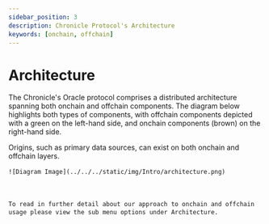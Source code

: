 ```yaml
---
sidebar_position: 3
description: Chronicle Protocol's Architecture
keywords: [onchain, offchain]
---
```

 # Architecture

  The Chronicle's Oracle protocol comprises a distributed architecture spanning both onchain and offchain components. The diagram below highlights both types of components, with offchain components depicted with a green on the left-hand side, and onchain components (brown) on the right-hand side. 
  
  Origins, such as primary data sources, can exist on both onchain and offchain layers.

    ![Diagram Image](../../../static/img/Intro/architecture.png)
  


    To read in further detail about our approach to onchain and offchain usage please view the sub menu options under Architecture.

 <!-- ## On-Chain Components

    - **WatRegistry** is a Smart Contract designed to manage data models, particularly in the context of MultiSig (multi-signature) validation. Here's a breakdown of the information it stores for each data model:

    - **List of Validators**: This refers to the entities or individuals who are authorized to participate in the MultiSig validation process for a particular data model. MultiSig validation typically requires multiple parties to sign off on a transaction or data update before it is considered valid. The list of validators outlines who these authorized parties are.
    - **Quorum**: This represents the minimum number of validations or "feeds" required for a MultiSig validation to be considered valid for a specific data model. For example, if the quorum for a particular data model is set to 11, it means that at least 11 out of the total number of validators listed must sign off on the transaction or data update for it to be accepted.
    
     By storing this information for each data model, **WatRegistry** ensures that the MultiSig validation process is conducted according to the specified requirements for each particular data model. Chronicle Protocol facilitates the dynamic updating of configurations for feeds using the Chronicles Go-based Oracle client. **ConfigRegistry** assigns a unique URL to each individual feed. This unique URL mechanism allows for the management of distinct configurations for every feed. In essence, the **ConfigRegistry** serves as a central repository where configuration information for each feed is stored and can be updated as needed. By maintaining this registry, Chronicle Protocol ensures that each feed can have its own specific configuration settings tailored to its requirements, enhancing flexibility and customization within the protocol

    - **FeedRegistry** plays a crucial role within the **Chronicle Protocol** by maintaining a comprehensive list of all Feeds that are recognized as valid participants in the network/protocol. Feeds, in this context, are trusted entities within the network that collaborate through a *peer-to-peer* (p2p) network to supply new oracle data.

    - An on-chain enforced consensus mechanism ensures that data provided by these Feeds is validated by a specific number, known as the `bar` of Feeds. As a singleton contract deployed on the Ethereum blockchain, the **FeedRegistry** serves as a centralized source of truth regarding the identities of valid Feeds within the Chronicle Protocol. Feeds regularly query this registry to determine their status within the network. Additionally, the registry provides functionalities such as filtering p2p connections based on the identities of Feeds and translating feed addresses to/from their corresponding 1-byte identifier.
    By leveraging the **FeedRegistry**, Chronicle Protocol ensures that only authenticated and authorized Feeds participate in the network activities, thereby enhancing the security and integrity of the oracle data provided by the protocol.


    ## Off-Chain components 

    Validator (aka Feed) Creates usable information our of raw data that is read from various Origins. Validators query Origins no matter whether they are on-chain or off-chain for the price data. The Validator transform the original data into Chronicle data by using Data Models. After the Chronicle data is calculated it is signed and sent to the peer-to-peer network.

    **Challenger** is an off chain component that listens to Oracle’s updates and makes sure that no invalid optimistic update is made. Thus we can be sure that our Optimistic Oracles are functioning properly.

    **Origins** are the data sources about the assets prices that can exist on chain (DEX) such as UniSwap, dYdX, Balancer, etc. or be off chain from CEXs ( e.g. Kraken, Binance, Coinbase).

    **Relays** collect data from Validators/Feeds and compose EVM transactions out of it. Subsequently, these EVM transactions with the Feeds data is sent to a blockchain. 

    **Archiver** aggregates the messages created by Validators and stores it in a database. It collect all signed messages, not the intermediate messages like used for MuSig creating.

    **Dashboard**:  The [**croniclelabs.org](http://croniclelabs.org) web site** queries the archiver to present the prices on its dashboard. You can find all of our current Oracles here https://chroniclelabs.org/dashboard/oracles

    You can find your token name by using the search box or by selecting your preferred blockchain from the filter located in the top-right corner (see Figure below).

    ![Example banner](../../../static/img/dashboard.png) -->
